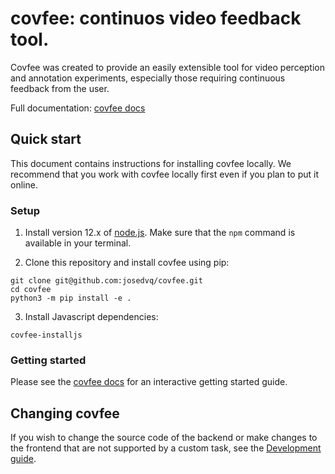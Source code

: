 # covfee: continuos video feedback tool.

Covfee was created to provide an easily extensible tool for video perception and annotation experiments, especially those requiring continuous feedback from the user.

Full documentation: [covfee docs](https://josedvq.github.io/covfee/)

## Quick start

This document contains instructions for installing covfee locally. We recommend that you work with covfee locally first even if you plan to put it online.

### Setup

1. Install version 12.x of [node.js](https://nodejs.org/en/download/). Make sure that the `npm` command is available in your terminal.

2. Clone this repository and install covfee using pip:

```
git clone git@github.com:josedvq/covfee.git
cd covfee
python3 -m pip install -e .
```

3. Install Javascript dependencies:
```
covfee-installjs
```

### Getting started

Please see the [covfee docs](https://master--5faeef49f6655f00210dbf35.chromatic.com) for an interactive getting started guide.

## Changing covfee
If you wish to change the source code of the backend or make changes to the frontend that are not supported by a custom task, see the [Development guide](docs/development.md).
